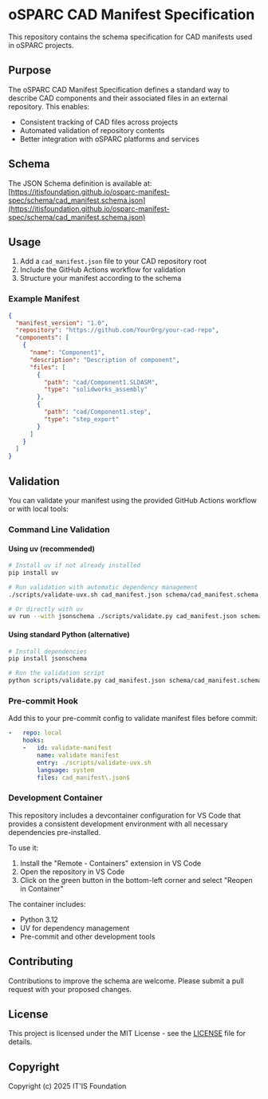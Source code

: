 # oSPARC CAD Manifest Specification

This repository contains the schema specification for CAD manifests used in oSPARC projects.

## Purpose

The oSPARC CAD Manifest Specification defines a standard way to describe CAD components and their associated files in an external repository. This enables:

- Consistent tracking of CAD files across projects
- Automated validation of repository contents
- Better integration with oSPARC platforms and services

## Schema

The JSON Schema definition is available at:
[https://itisfoundation.github.io/osparc-manifest-spec/schema/cad_manifest.schema.json](https://itisfoundation.github.io/osparc-manifest-spec/schema/cad_manifest.schema.json)

## Usage

1. Add a `cad_manifest.json` file to your CAD repository root
2. Include the GitHub Actions workflow for validation
3. Structure your manifest according to the schema

### Example Manifest

```json
{
  "manifest_version": "1.0",
  "repository": "https://github.com/YourOrg/your-cad-repo",
  "components": [
    {
      "name": "Component1",
      "description": "Description of component",
      "files": [
        {
          "path": "cad/Component1.SLDASM",
          "type": "solidworks_assembly"
        },
        {
          "path": "cad/Component1.step",
          "type": "step_export"
        }
      ]
    }
  ]
}
```

## Validation

You can validate your manifest using the provided GitHub Actions workflow or with local tools:

### Command Line Validation

#### Using uv (recommended)

```bash
# Install uv if not already installed
pip install uv

# Run validation with automatic dependency management
./scripts/validate-uvx.sh cad_manifest.json schema/cad_manifest.schema.json

# Or directly with uv
uv run --with jsonschema ./scripts/validate.py cad_manifest.json schema/cad_manifest.schema.json
```

#### Using standard Python (alternative)

```bash
# Install dependencies
pip install jsonschema

# Run the validation script
python scripts/validate.py cad_manifest.json schema/cad_manifest.schema.json
```

### Pre-commit Hook

Add this to your pre-commit config to validate manifest files before commit:

```yaml
-   repo: local
    hooks:
    -   id: validate-manifest
        name: validate manifest
        entry: ./scripts/validate-uvx.sh
        language: system
        files: cad_manifest\.json$
```

### Development Container

This repository includes a devcontainer configuration for VS Code that provides a consistent development environment with all necessary dependencies pre-installed.

To use it:
1. Install the "Remote - Containers" extension in VS Code
2. Open the repository in VS Code
3. Click on the green button in the bottom-left corner and select "Reopen in Container"

The container includes:
- Python 3.12
- UV for dependency management
- Pre-commit and other development tools

## Contributing

Contributions to improve the schema are welcome. Please submit a pull request with your proposed changes.

## License

This project is licensed under the MIT License - see the [LICENSE](LICENSE) file for details.

## Copyright

Copyright (c) 2025 IT'IS Foundation
